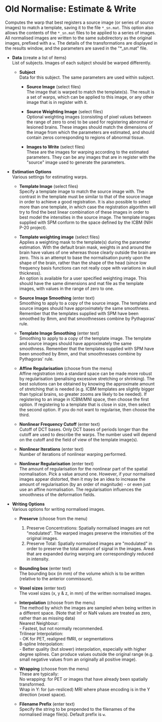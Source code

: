 # Old Normalise: Estimate & Write  
Computes the warp that best registers a source image (or series of source images) to match a template, saving it to the file ``*_sn.mat``. This option also allows the contents of the ``*_sn.mat`` files to be applied to a series of images.  
All normalised images are written to the same subdirectory as the original images, prefixed with a ``w``.  The details of the transformations are displayed in the results window, and the parameters are saved in the "*_sn.mat" file.  

* **Data** (create a list of items)  
List of subjects. Images of each subject should be warped differently.  

    * **Subject**   
    Data for this subject.  The same parameters are used within subject.  

        * **Source Image** (select files)  
        The image that is warped to match the template(s).  The result is a set of warps, which can be applied to this image, or any other image that is in register with it.  

        * **Source Weighting Image** (select files)  
        Optional weighting images (consisting of pixel values between the range of zero to one) to be used for registering abnormal or lesioned brains.  These images should match the dimensions of the image from which the parameters are estimated, and should contain zeros corresponding to regions of abnormal tissue.  

        * **Images to Write** (select files)  
        These are the images for warping according to the estimated parameters. They can be any images that are in register with the "source" image used to generate the parameters.  

* **Estimation Options**   
Various settings for estimating warps.  

    * **Template Image** (select files)  
    Specify a template image to match the source image with. The contrast in the template must be similar to that of the source image in order to achieve a good registration.  It is also possible to select more than one template, in which case the registration algorithm will try to find the best linear combination of these images in order to best model the intensities in the source image. The template images supplied with SPM conform to the space defined by the ICBM (NIH P-20 project).  

    * **Template weighting image** (select files)  
    Applies a weighting mask to the template(s) during the parameter estimation.  With the default brain mask, weights in and around the brain have values of one whereas those clearly outside the brain are zero.  This is an attempt to base the normalisation purely upon the shape of the brain, rather than the shape of the head (since low frequency basis functions can not really cope with variations in skull thickness).  
    An option is available for a user specified weighting image. This should have the same dimensions and mat file as the template images, with values in the range of zero to one.  

    * **Source Image Smoothing** (enter text)  
    Smoothing to apply to a copy of the source image. The template and source images should have approximately the same smoothness. Remember that the templates supplied with SPM have been smoothed by 8mm, and that smoothnesses combine by Pythagoras' rule.  

    * **Template Image Smoothing** (enter text)  
    Smoothing to apply to a copy of the template image. The template and source images should have approximately the same smoothness. Remember that the templates supplied with SPM have been smoothed by 8mm, and that smoothnesses combine by Pythagoras' rule.  

    * **Affine Regularisation** (choose from the menu)  
    Affine registration into a standard space can be made more robust by regularisation (penalising excessive stretching or shrinking).  The best solutions can be obtained by knowing the approximate amount of stretching that is needed (e.g. ICBM templates are slightly bigger than typical brains, so greater zooms are likely to be needed). If registering to an image in ICBM/MNI space, then choose the first option.  If registering to a template that is close in size, then select the second option.  If you do not want to regularise, then choose the third.  

    * **Nonlinear Frequency Cutoff** (enter text)  
    Cutoff of DCT bases.  Only DCT bases of periods longer than the cutoff are used to describe the warps. The number used will depend on the cutoff and the field of view of the template image(s).  

    * **Nonlinear Iterations** (enter text)  
    Number of iterations of nonlinear warping performed.  

    * **Nonlinear Regularisation** (enter text)  
    The amount of regularisation for the nonlinear part of the spatial normalisation. Pick a value around one.  However, if your normalised images appear distorted, then it may be an idea to increase the amount of regularisation (by an order of magnitude) - or even just use an affine normalisation. The regularisation influences the smoothness of the deformation fields.  

* **Writing Options**   
Various options for writing normalised images.  

    * **Preserve** (choose from the menu)  
        1. Preserve Concentrations: Spatially normalised images are not "modulated". The warped images preserve the intensities of the original images.  
        2. Preserve Total: Spatially normalised images are "modulated" in order to preserve the total amount of signal in the images. Areas that are expanded during warping are correspondingly reduced in intensity.  

    * **Bounding box** (enter text)  
    The bounding box (in mm) of the volume which is to be written (relative to the anterior commissure).  

    * **Voxel sizes** (enter text)  
    The voxel sizes (x, y & z, in mm) of the written normalised images.  

    * **Interpolation** (choose from the menu)  
    The method by which the images are sampled when being written in a different space. (Note that Inf or NaN values are treated as zero, rather than as missing data)  
        Nearest Neighbour:  
          - Fastest, but not normally recommended.  
        Trilinear Interpolation:  
          - OK for PET, realigned fMRI, or segmentations  
        B-spline Interpolation:  
          - Better quality (but slower) interpolation, especially with higher degree splines. Can produce values outside the original range (e.g. small negative values from an originally all positive image).  

    * **Wrapping** (choose from the menu)  
    These are typically:  
        No wrapping: for PET or images that have already been spatially transformed.   
        Wrap in  Y: for (un-resliced) MRI where phase encoding is in the Y direction (voxel space).  

    * **Filename Prefix** (enter text)  
    Specify the string to be prepended to the filenames of the normalised image file(s). Default prefix is ``w``.  
